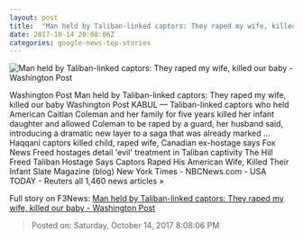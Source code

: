 ```yaml
---
layout: post
title:  "Man held by Taliban-linked captors: They raped my wife, killed our baby - Washington Post"
date: 2017-10-14 20:08:06Z
categories: google-news-top-stories
---
```


![Man held by Taliban-linked captors: They raped my wife, killed our baby - Washington Post](https://img.washingtonpost.com/rf/image_1484w/2010-2019/WashingtonPost/2017/10/14/Foreign/Images/Afghanistan_Couple_Rescued_02855-66047.jpg?t=20170517)

Washington Post Man held by Taliban-linked captors: They raped my wife, killed our baby Washington Post KABUL — Taliban-linked captors who held American Caitlan Coleman and her family for five years killed her infant daughter and allowed Coleman to be raped by a guard, her husband said, introducing a dramatic new layer to a saga that was already marked ... Haqqani captors killed child, raped wife, Canadian ex-hostage says Fox News Freed hostages detail 'evil' treatment in Taliban captivity The Hill Freed Taliban Hostage Says Captors Raped His American Wife, Killed Their Infant Slate Magazine (blog) New York Times - NBCNews.com - USA TODAY - Reuters all 1,460 news articles »


Full story on F3News: [Man held by Taliban-linked captors: They raped my wife, killed our baby - Washington Post](http://www.f3nws.com/n/sCndtC)

> Posted on: Saturday, October 14, 2017 8:08:06 PM
